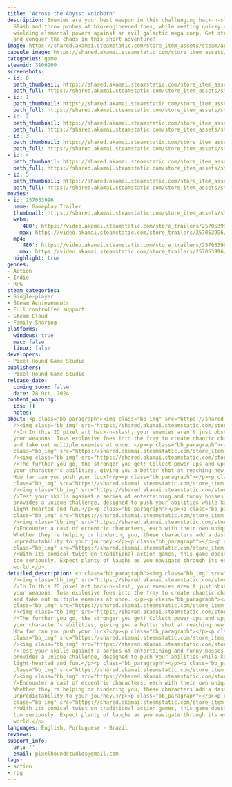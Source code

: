 ```yaml
---
title: 'Across the Abyss: Voidborn'
description: Enemies are your best weapon in this challenging hack-n-slash survivor!
  Slash and throw probes at bio-engineered foes, while meeting quirky characters and
  wielding elemental powers against an evil galactic mega corp. Get stronger, go further,
  and conquer the chaos in this short adventure!
image: https://shared.akamai.steamstatic.com/store_item_assets/steam/apps/3166200/header.jpg?t=1730137240
capsule_image: https://shared.akamai.steamstatic.com/store_item_assets/steam/apps/3166200/9df0193576a11315612aca3cdac35e4a33737712/capsule_231x87.jpg?t=1730137240
categories: game
steamid: 3166200
screenshots:
- id: 0
  path_thumbnail: https://shared.akamai.steamstatic.com/store_item_assets/steam/apps/3166200/ss_863bf7575a561d9ebe1feeeb0073cac2bd623780.600x338.jpg?t=1730137240
  path_full: https://shared.akamai.steamstatic.com/store_item_assets/steam/apps/3166200/ss_863bf7575a561d9ebe1feeeb0073cac2bd623780.1920x1080.jpg?t=1730137240
- id: 1
  path_thumbnail: https://shared.akamai.steamstatic.com/store_item_assets/steam/apps/3166200/ss_779506f54b105bf3ed47ee268b9285059244ac9c.600x338.jpg?t=1730137240
  path_full: https://shared.akamai.steamstatic.com/store_item_assets/steam/apps/3166200/ss_779506f54b105bf3ed47ee268b9285059244ac9c.1920x1080.jpg?t=1730137240
- id: 2
  path_thumbnail: https://shared.akamai.steamstatic.com/store_item_assets/steam/apps/3166200/ss_87a8311d71fa03fbeef05eb4da4352476f1c1490.600x338.jpg?t=1730137240
  path_full: https://shared.akamai.steamstatic.com/store_item_assets/steam/apps/3166200/ss_87a8311d71fa03fbeef05eb4da4352476f1c1490.1920x1080.jpg?t=1730137240
- id: 3
  path_thumbnail: https://shared.akamai.steamstatic.com/store_item_assets/steam/apps/3166200/ss_8f4939c4e58aafd5d35119fbf975ea75c5814ddf.600x338.jpg?t=1730137240
  path_full: https://shared.akamai.steamstatic.com/store_item_assets/steam/apps/3166200/ss_8f4939c4e58aafd5d35119fbf975ea75c5814ddf.1920x1080.jpg?t=1730137240
- id: 4
  path_thumbnail: https://shared.akamai.steamstatic.com/store_item_assets/steam/apps/3166200/ss_cd6bfa81b645937299c676e9eea4c4123e380131.600x338.jpg?t=1730137240
  path_full: https://shared.akamai.steamstatic.com/store_item_assets/steam/apps/3166200/ss_cd6bfa81b645937299c676e9eea4c4123e380131.1920x1080.jpg?t=1730137240
- id: 5
  path_thumbnail: https://shared.akamai.steamstatic.com/store_item_assets/steam/apps/3166200/ss_da706d9010f1571d29f5a047dc99f09dc3244fd0.600x338.jpg?t=1730137240
  path_full: https://shared.akamai.steamstatic.com/store_item_assets/steam/apps/3166200/ss_da706d9010f1571d29f5a047dc99f09dc3244fd0.1920x1080.jpg?t=1730137240
movies:
- id: 257053996
  name: Gameplay Trailer
  thumbnail: https://shared.akamai.steamstatic.com/store_item_assets/steam/apps/257053996/movie.293x165.jpg?t=1726028297
  webm:
    '480': https://video.akamai.steamstatic.com/store_trailers/257053996/movie480_vp9.webm?t=1726028297
    max: https://video.akamai.steamstatic.com/store_trailers/257053996/movie_max_vp9.webm?t=1726028297
  mp4:
    '480': https://video.akamai.steamstatic.com/store_trailers/257053996/movie480.mp4?t=1726028297
    max: https://video.akamai.steamstatic.com/store_trailers/257053996/movie_max.mp4?t=1726028297
  highlight: true
genres:
- Action
- Indie
- RPG
steam_categories:
- Single-player
- Steam Achievements
- Full controller support
- Steam Cloud
- Family Sharing
platforms:
  windows: true
  mac: false
  linux: false
developers:
- Pixel Hound Game Studio
publishers:
- Pixel Hound Game Studio
release_date:
  coming_soon: false
  date: 28 Oct, 2024
content_warning:
  ids: []
  notes:
about: <p class="bb_paragraph"><img class="bb_img" src="https://shared.akamai.steamstatic.com/store_item_assets/steam/apps/3166200/extras/Header_-_Explosive_Combat.png?t=1730137240"
  /><img class="bb_img" src="https://shared.akamai.steamstatic.com/store_item_assets/steam/apps/3166200/extras/Enemy_as_weapon_GIF_optimized.gif?t=1730137240"
  />In In this 2D pixel art hack-n-slash, your enemies aren't just obstacles—they're
  your weapons! Toss explosive foes into the fray to create chaotic chain reactions
  and take out multiple enemies at once. </p><p class="bb_paragraph"></p><p class="bb_paragraph"><img
  class="bb_img" src="https://shared.akamai.steamstatic.com/store_item_assets/steam/apps/3166200/extras/Header_-_Power_up___Progress.png?t=1730137240"
  /><img class="bb_img" src="https://shared.akamai.steamstatic.com/store_item_assets/steam/apps/3166200/extras/Upgrade_GIF.gif?t=1730137240"
  />The further you go, the stronger you get! Collect power-ups and upgrades to enhance
  your character's abilities, giving you a better shot at reaching new levels of chaos.
  How far can you push your luck?</p><p class="bb_paragraph"></p><p class="bb_paragraph"><img
  class="bb_img" src="https://shared.akamai.steamstatic.com/store_item_assets/steam/apps/3166200/extras/Header_-_Bosses_with_a_Twist.png?t=1730137240"
  /><img class="bb_img" src="https://shared.akamai.steamstatic.com/store_item_assets/steam/apps/3166200/extras/Boss_GIF.gif?t=1730137240"
  />Test your skills against a series of entertaining and funny bosses. Each boss
  provides a unique challenge, designed to push your abilities while keeping the action
  light-hearted and fun.</p><p class="bb_paragraph"></p><p class="bb_paragraph"><img
  class="bb_img" src="https://shared.akamai.steamstatic.com/store_item_assets/steam/apps/3166200/extras/Header_-_Quirky_Characters.png?t=1730137240"
  /><img class="bb_img" src="https://shared.akamai.steamstatic.com/store_item_assets/steam/apps/3166200/extras/Dialogue_GIF.gif?t=1730137240"
  />Encounter a cast of eccentric characters, each with their own unique personalities.
  Whether they’re helping or hindering you, these characters add a dash of humor and
  unpredictability to your journey.</p><p class="bb_paragraph"></p><p class="bb_paragraph"><img
  class="bb_img" src="https://shared.akamai.steamstatic.com/store_item_assets/steam/apps/3166200/extras/Header_-_Laugh_out_loud.png?t=1730137240"
  />With its comical twist on traditional action games, this game doesn’t take itself
  too seriously. Expect plenty of laughs as you navigate through its explosive, unpredictable
  world.</p>
detailed_description: <p class="bb_paragraph"><img class="bb_img" src="https://shared.akamai.steamstatic.com/store_item_assets/steam/apps/3166200/extras/Header_-_Explosive_Combat.png?t=1730137240"
  /><img class="bb_img" src="https://shared.akamai.steamstatic.com/store_item_assets/steam/apps/3166200/extras/Enemy_as_weapon_GIF_optimized.gif?t=1730137240"
  />In In this 2D pixel art hack-n-slash, your enemies aren't just obstacles—they're
  your weapons! Toss explosive foes into the fray to create chaotic chain reactions
  and take out multiple enemies at once. </p><p class="bb_paragraph"></p><p class="bb_paragraph"><img
  class="bb_img" src="https://shared.akamai.steamstatic.com/store_item_assets/steam/apps/3166200/extras/Header_-_Power_up___Progress.png?t=1730137240"
  /><img class="bb_img" src="https://shared.akamai.steamstatic.com/store_item_assets/steam/apps/3166200/extras/Upgrade_GIF.gif?t=1730137240"
  />The further you go, the stronger you get! Collect power-ups and upgrades to enhance
  your character's abilities, giving you a better shot at reaching new levels of chaos.
  How far can you push your luck?</p><p class="bb_paragraph"></p><p class="bb_paragraph"><img
  class="bb_img" src="https://shared.akamai.steamstatic.com/store_item_assets/steam/apps/3166200/extras/Header_-_Bosses_with_a_Twist.png?t=1730137240"
  /><img class="bb_img" src="https://shared.akamai.steamstatic.com/store_item_assets/steam/apps/3166200/extras/Boss_GIF.gif?t=1730137240"
  />Test your skills against a series of entertaining and funny bosses. Each boss
  provides a unique challenge, designed to push your abilities while keeping the action
  light-hearted and fun.</p><p class="bb_paragraph"></p><p class="bb_paragraph"><img
  class="bb_img" src="https://shared.akamai.steamstatic.com/store_item_assets/steam/apps/3166200/extras/Header_-_Quirky_Characters.png?t=1730137240"
  /><img class="bb_img" src="https://shared.akamai.steamstatic.com/store_item_assets/steam/apps/3166200/extras/Dialogue_GIF.gif?t=1730137240"
  />Encounter a cast of eccentric characters, each with their own unique personalities.
  Whether they’re helping or hindering you, these characters add a dash of humor and
  unpredictability to your journey.</p><p class="bb_paragraph"></p><p class="bb_paragraph"><img
  class="bb_img" src="https://shared.akamai.steamstatic.com/store_item_assets/steam/apps/3166200/extras/Header_-_Laugh_out_loud.png?t=1730137240"
  />With its comical twist on traditional action games, this game doesn’t take itself
  too seriously. Expect plenty of laughs as you navigate through its explosive, unpredictable
  world.</p>
languages: English, Portuguese - Brazil
reviews:
support_info:
  url: ''
  email: pixelhoundstudios@gmail.com
tags:
- action
- rpg
---
```


